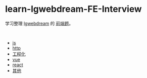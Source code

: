 # learn-lgwebdream-FE-Interview

学习整理 [lgwebdream](https://github.com/lgwebdream) 的 [前端题](https://github.com/lgwebdream/FE-Interview)。

<br>

- [js](./js.md)
- [http](./http.md)
- [工程化](./engineering.md)
- [vue](./vue.md)
- [react](./react.md)
- [其他](./other.md)
